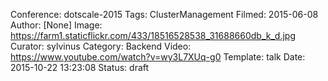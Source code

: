 Conference: dotscale-2015
Tags: ClusterManagement
Filmed: 2015-06-08
Author: [None]
Image: https://farm1.staticflickr.com/433/18516528538_31688660db_k_d.jpg
Curator: sylvinus
Category: Backend
Video: https://www.youtube.com/watch?v=wy3L7XUq-g0
Template: talk
Date: 2015-10-22 13:23:08
Status: draft